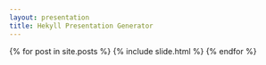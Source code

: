```yaml
---
layout: presentation
title: Hekyll Presentation Generator
---
```


{% for post in site.posts %}
  {% include slide.html %}
{% endfor %}